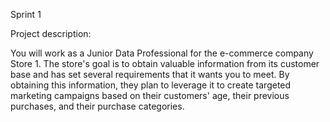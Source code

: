 Sprint 1 

Project description:

You will work as a Junior Data Professional for the e-commerce company Store 1. The store's goal is to obtain valuable information from its customer base and has set several requirements that it wants you to meet. By obtaining this information, they plan to leverage it to create targeted marketing campaigns based on their customers' age, their previous purchases, and their purchase categories.
